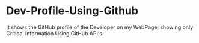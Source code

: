 # Dev-Profile-Using-Github

It shows the GitHub profile of the Developer on my WebPage, showing only Critical Information Using GitHub API's.

